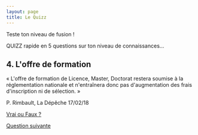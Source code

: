 ```yaml
---
layout: page
title: Le Quizz
---
```


Teste ton niveau de fusion ! 

QUIZZ rapide en 5 questions sur ton niveau de connaissances...

<section>
<h2>4. L'offre de formation</h2>

<p>« L'offre de formation de Licence, Master, Doctorat restera soumise à la réglementation nationale et n'entraînera donc pas d'augmentation des frais d'inscription ni de sélection. »</p>
<p>P. Rimbault,  La Dépêche 17/02/18</p>

<p class="more"><a href="#">Vrai ou Faux ?</a></p>

<div class="details" style="display:none">
FAUX !

<p>Le projet de fusion engendrera un changement juridique : le statut de Grand Etablissement envisagé permettrait de déroger au Code de l’Education qui aujourd’hui plafonne les frais d’inscription.</p>

<p>En 2017-18, à l’Université Paris Dauphine, Grand Établissement, les droits d’inscription pour la licence Mathématiques Informatique Économie sont de 530€.</p>

<p>En 2017-18, les droits d’inscription en licence Mathématiques informatique à l’UT2J s’élèvent à 189,1€. Qu’en sera-t-il en 2018 dans le cadre de la fusion ?</p>

</div>

<a href="../quizz-q5">Question suivante</a>
</section>




